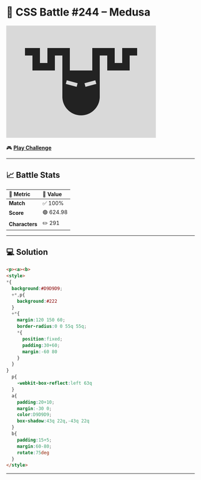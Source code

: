 # 🎯 CSS Battle #244 – **Medusa**

![Target Image](./images/244.png)  

🎮 [**Play Challenge**](https://cssbattle.dev/play/244)

---

## 📈 Battle Stats

| 🧩 Metric      | 🔹 Value  |
| :------------- | :-------- |
| **Match**      | ✅ 100%    |
| **Score**      | 🟢 624.98 |
| **Characters** | ✏️ 291    |

---

## 💻 Solution

```html
<p><a><b>
<style>
*{
  background:#D9D9D9;
  +*,p{
    background:#222
  }
  +*{
    margin:120 150 60;
    border-radius:0 0 55q 55q;
    *{
      position:fixed;
      padding:30+60;
      margin:-60 80
    }
  }
}
  p{
    -webkit-box-reflect:left 63q
  }
  a{
    padding:20+10;
    margin:-30 0;
    color:D9D9D9;
    box-shadow:43q 22q,-43q 22q
  }
  b{
    padding:15+5;
    margin:60-80;
    rotate:75deg
  }
</style>
```

---
